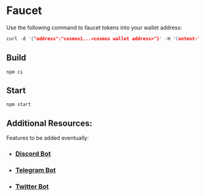 # Faucet

Use the following command to faucet tokens into your wallet address:

```c
curl -d '{"address":"cosmos1...<cosmos wallet address>"}' -H 'Content-Type: application/json' http://localhost:5000/faucetRequest
```

## Build
```
npm ci
```

## Start
```
npm start
```

## Additional Resources:
Features to be added eventually:
- ### [Discord Bot](https://github.com/CosmosContracts/cosmos-discord-faucet)
- ### [Telegram Bot]()
- ### [Twitter Bot](https://github.com/mesg-foundation/explorer/blob/93a1aa9ee00a33884ea46cb2b85d0efed79a6e05/api/tendermint/index.js#L49)
